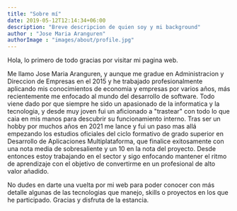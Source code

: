 ```yaml
---
title: "Sobre mí"
date: 2019-05-12T12:14:34+06:00
description: "Breve descripcion de quien soy y mi background"
author : "Jose Maria Aranguren"
authorImage : "images/about/profile.jpg"
---
```


Hola, lo primero de todo gracias por visitar mi pagina web. 

Me llamo Jose Maria Aranguren, y aunque me gradue en Administracion y Direccion de Empresas en el 2015 y he trabajado profesionalmente aplicando mis conocimientos de economia y empresas por varios años, más recientemente me enfocado al mundo del desarrollo de software. Todo viene dado por que siempre he sido un apasionado de la informatica y la tecnologia, y desde muy joven fui un aficionado a "trastear" con todo lo que caia en mis manos para descubrir su funcionamiento interno. 
Tras ser un hobby por muchos años en 2021 me lance y fui un paso mas allá empezando los estudios oficiales del ciclo formativo de grado superior en Desarrollo de Aplicaciones Multiplataforma, que finalice exitosamente con una nota media de sobresaliente y un 10 en la nota del proyecto.
Desde entonces estoy trabajando en el sector y sigo enfocando mantener el ritmo de aprendizaje con el objetivo de convertirme en un profesional de alto valor añadido.

No dudes en darte una vuelta por mi web para poder conocer con más detalle algunas de las tecnologias que manejo, skills o proyectos en los que he participado.
Gracias y disfruta de la estancia.

